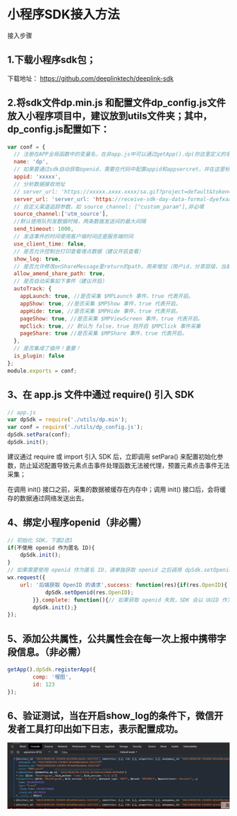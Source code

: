 # 小程序SDK接入方法

接入步骤

## 1.下载小程序sdk包；
下载地址： https://github.com/deeplinktech/deeplink-sdk

## 2.将sdk文件dp.min.js 和配置文件dp_config.js文件放入小程序项目中，建议放到utils文件夹；其中，dp_config.js配置如下：

```js
var conf = {
  // 注册在APP全局函数中的变量名，在非app.js中可以通过getApp().dp(你这里定义的名字来使用)
  name: 'dp',
  // 如果要通过sdk自动获取openid，需要在代码中配置appid和appsercret，并在这里标志appid,不需要的话，非必填。
  appid: 'xxxxx',
  // 分析数据接收地址
  // server_url: 'https://xxxxx.xxxx.xxxx/sa.gif?project=default&token=27eeee',
  server_url: 'server_url: 'https://receive-sdk-day-data-formal-dyefxaabxx.cn-hangzhou.fcapp.run/sa.gif',
  // 自定义渠道追踪参数，如 source_channel: ["custom_param"],非必填
  source_channel:['utm_source'],
  //默认使用队列发数据时候，两条数据发送间的最大间隔
  send_timeout: 1000,
  // 发送事件的时间使用客户端时间还是服务端时间
  use_client_time: false,
  // 是否允许控制台打印查看埋点数据（建议开启查看）
  show_log: true,
  // 是否允许修改onShareMessage里return的path，用来增加（用户id，分享层级，当前的path），在app onshow中自动获取这些参数来查看具体分享来源，层级等
  allow_amend_share_path: true,
  // 是否自动采集如下事件（建议开启）
  autoTrack: {
    appLaunch: true, //是否采集 $MPLaunch 事件，true 代表开启。
    appShow: true, //是否采集 $MPShow 事件，true 代表开启。
    appHide: true, //是否采集 $MPHide 事件，true 代表开启。
    pageShow: true, //是否采集 $MPViewScreen 事件，true 代表开启。
    mpClick: true, // 默认为 false，true 则开启 $MPClick 事件采集 
    pageShare: true //是否采集 $MPShare 事件，true 代表开启。
  },
  // 是否集成了插件！重要！
  is_plugin: false
};
module.exports = conf; 
``` 

## 3、在 app.js 文件中通过 require() 引入 SDK
```js
// app.js
var dpSdk = require('./utils/dp.min');
var conf = require('./utils/dp_config.js');
dpSdk.setPara(conf);
dpSdk.init();
```
建议通过 require 或 import 引入 SDK 后，立即调用 setPara() 来配置初始化参数，防止延迟配置导致元素点击事件处理函数无法被代理，预置元素点击事件无法采集；

在调用 init() 接口之前，采集的数据被缓存在内存中；调用 init() 接口后，会将缓存的数据通过网络发送出去。

## 4、绑定小程序openid（非必需）
```js
// 初始化 SDK，下面2选1
if(不使用 openid 作为匿名 ID){
    dpSdk.init();
}
// 如果需要使用 openid 作为匿名 ID，请单独获取 openid 之后调用 dpSdk.setOpenid() 方法
wx.request({
    url: '后端获取 OpenID 的请求',success: function(res){if(res.OpenID){
            dpSdk.setOpenid(res.OpenID); 
        }},complete: function(){// 如果获取 openid 失败，SDK 会以 UUID 作为匿名 ID 发数据
        dpSdk.init();}
});
```


## 5、添加公共属性，公共属性会在每一次上报中携带字段信息。（非必需）
```js
getApp().dpSdk.registerApp({
        comp: '喔图',
        id: 123
});
```


## 6、验证测试，当在开启show_log的条件下，微信开发者工具打印出如下日志，表示配置成功。
<div align=center>
    <img src="./img/miniapps-success.png" alt="" width="650">
</div>